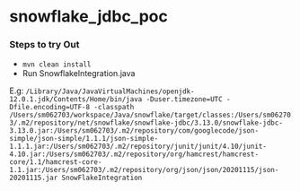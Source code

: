 # snowflake_jdbc_poc

### Steps to try Out
 - `mvn clean install`
 - Run SnowflakeIntegration.java 

E.g:
`/Library/Java/JavaVirtualMachines/openjdk-12.0.1.jdk/Contents/Home/bin/java -Duser.timezone=UTC -Dfile.encoding=UTF-8 -classpath /Users/sm062703/workspace/Java/snowflake/target/classes:/Users/sm062703/.m2/repository/net/snowflake/snowflake-jdbc/3.13.0/snowflake-jdbc-3.13.0.jar:/Users/sm062703/.m2/repository/com/googlecode/json-simple/json-simple/1.1.1/json-simple-1.1.1.jar:/Users/sm062703/.m2/repository/junit/junit/4.10/junit-4.10.jar:/Users/sm062703/.m2/repository/org/hamcrest/hamcrest-core/1.1/hamcrest-core-1.1.jar:/Users/sm062703/.m2/repository/org/json/json/20201115/json-20201115.jar SnowFlakeIntegration`